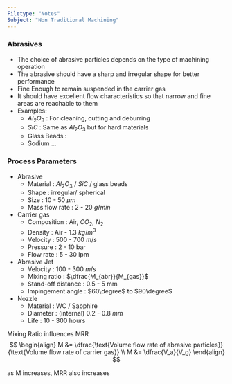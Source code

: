 ```yaml
---
Filetype: "Notes"
Subject: "Non Traditional Machining"
---
```


### Abrasives

- The choice of abrasive particles depends on the type of machining operation
- The abrasive should have a sharp and irregular shape for better performance
- Fine Enough to remain suspended in the carrier gas
- It should have excellent flow characteristics so that narrow and fine areas are reachable to them
- Examples: 
  - $Al_2O_3$ : For cleaning, cutting and deburring
  - $SiC$ : Same as $Al_2O_3$ but for hard materials
  - Glass Beads : 
  - Sodium ...

### Process Parameters
- Abrasive
  - Material : $Al_2O_3$ / $SiC$ / glass beads
  - Shape : irregular/ spherical
  - Size : 10 - 50 $\mu m$ 
  - Mass flow rate : 2 - 20 $g/min$ 
- Carrier gas
  - Composition : Air, $CO_2$, $N_2$
  - Density : Air - 1.3 $kg/m^3$
  - Velocity : 500 - 700 $m/s$
  - Pressure :  2 - 10 bar
  - Flow rate : 5 - 30 lpm
- Abrasive Jet
  - Velocity : 100 - 300 $m/s$
  - Mixing ratio : $\dfrac{M_{abr}}{M_{gas}}$
  - Stand-off distance : 0.5 - 5 mm
  - Impingement angle : $60\degree$ to $90\degree$ 
- Nozzle
  - Material : WC / Sapphire
  - Diameter : (internal) 0.2 - 0.8 $mm$
  - Life : 10 - 300 hours

Mixing Ratio influences MRR
$$
\begin{align}
M &= \dfrac{\text{Volume flow rate of abrasive particles}}{\text{Volume flow rate of carrier gas}} \\ 
M &= \dfrac{V_a}{V_g}
\end{align}
$$

as M increases, MRR also increases




